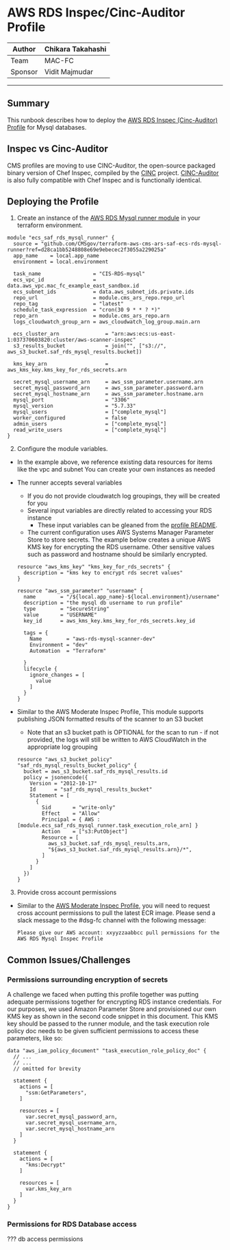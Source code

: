 # AWS RDS Inspec/Cinc-Auditor Profile

| Author | Chikara Takahashi |
|------|---------|
| Team | MAC-FC |
| Sponsor | Vidit Majmudar |
---

## Summary

This runbook describes how to deploy the [AWS RDS Inspec (Cinc-Auditor) Profile](https://github.com/CMSgov/cms-ars-3.1-moderate-aws-rds-oracle-mysql-ee-5.7-cis-overlay) for Mysql databases.

## Inspec vs Cinc-Auditor

CMS profiles are moving to use CINC-Auditor, the open-source packaged binary version of Chef Inspec, compiled by the [CINC](https://cinc.sh) project. [CINC-Auditor](https://cinc.sh/start/auditor/) is also fully compatible with Chef Inspec and is functionally identical.

## Deploying the Profile

1. Create an instance of the [AWS RDS Mysql runner module](https://github.com/cmsgov/terraform-aws-cms-ars-saf-ecs-rds-mysql-runner) in your terraform environment.

```hcl
module "ecs_saf_rds_mysql_runner" {
  source = "github.com/CMSgov/terraform-aws-cms-ars-saf-ecs-rds-mysql-runner?ref=d28ca1bb5248808e69e9ebecec2f3055a229025a"
  app_name    = local.app_name
  environment = local.environment

  task_name                 = "CIS-RDS-mysql"
  ecs_vpc_id                = data.aws_vpc.mac_fc_example_east_sandbox.id
  ecs_subnet_ids            = data.aws_subnet_ids.private.ids
  repo_url                  = module.cms_ars_repo.repo_url
  repo_tag                  = "latest"
  schedule_task_expression  = "cron(30 9 * * ? *)"
  repo_arn                  = module.cms_ars_repo.arn
  logs_cloudwatch_group_arn = aws_cloudwatch_log_group.main.arn

  ecs_cluster_arn               = "arn:aws:ecs:us-east-1:037370603820:cluster/aws-scanner-inspec"
  s3_results_bucket             = join("", ["s3://", aws_s3_bucket.saf_rds_mysql_results.bucket])

  kms_key_arn                   = aws_kms_key.kms_key_for_rds_secrets.arn

  secret_mysql_username_arn     = aws_ssm_parameter.username.arn
  secret_mysql_password_arn     = aws_ssm_parameter.password.arn
  secret_mysql_hostname_arn     = aws_ssm_parameter.hostname.arn
  mysql_port                    = "3306"
  mysql_version                 = "5.7.33"
  mysql_users                   = ["complete_mysql"]
  worker_configured             = false
  admin_users                   = ["complete_mysql"]
  read_write_users              = ["complete_mysql"]
}
```
2. Configure the module variables.
  * In the example above, we reference existing data resources for items like the vpc and subnet You can create your own instances as needed
  * The runner accepts several variables
    * If you do not provide cloudwatch log groupings, they will be created for you
    * Several input variables are directly related to accessing your RDS instance
      * These input variables can be gleaned from the [profile README](https://github.com/CMSgov/cms-ars-3.1-moderate-aws-rds-oracle-mysql-ee-5.7-cis-overlay#tailoring-to-your-environment).
    * The current configuration uses AWS Systems Manager Parameter Store to store secrets. The example below creates a unique AWS KMS key for encrypting the RDS username. Other sensitive values such as password and hostname should be similarly encrypted.

    ```hcl
    resource "aws_kms_key" "kms_key_for_rds_secrets" {
      description = "kms key to encrypt rds secret values"
    }

    resource "aws_ssm_parameter" "username" {
      name        = "/${local.app_name}-${local.environment}/username"
      description = "the mysql db username to run profile"
      type        = "SecureString"
      value       = "USERNAME"
      key_id      = aws_kms_key.kms_key_for_rds_secrets.key_id

      tags = {
        Name        = "aws-rds-mysql-scanner-dev"
        Environment = "dev"
        Automation  = "Terraform"

      }
      lifecycle {
        ignore_changes = [
          value
        ]
      }
    }

    ```
  * Similar to the AWS Moderate Inspec Profile, This module supports publishing JSON formatted results of the scanner to an S3 bucket
    * Note that an s3 bucket path is OPTIONAL for the scan to run - if not provided, the logs will still be written to AWS CloudWatch in the appropriate log grouping

    ```hcl
    resource "aws_s3_bucket_policy" "saf_rds_mysql_results_bucket_policy" {
      bucket = aws_s3_bucket.saf_rds_mysql_results.id
      policy = jsonencode({
        Version = "2012-10-17"
        Id      = "saf_rds_mysql_results_bucket"
        Statement = [
          {
            Sid       = "write-only"
            Effect    = "Allow"
            Principal = { AWS : [module.ecs_saf_rds_mysql_runner.task_execution_role_arn] }
            Action    = ["s3:PutObject"]
            Resource = [
              aws_s3_bucket.saf_rds_mysql_results.arn,
              "${aws_s3_bucket.saf_rds_mysql_results.arn}/*",
            ]
          }
        ]
      })
    }
    ```
3. Provide cross account permissions
* Similar to the [AWS Moderate Inspec Profile](https://confluenceent.cms.gov/display/CMCSMAC/AWS+Moderate+InSpec+Profile), you will need to request cross account permissions to pull the latest ECR image. Please send a slack message to the #dsg-fc channel with the following message:
  ```
  Please give our AWS account: xxyyzzaabbcc pull permissions for the AWS RDS Mysql Inspec Profile
  ```

## Common Issues/Challenges

### Permissions surrounding encryption of secrets

A challenge we faced when putting this profile together was putting adequate permissions together for encrypting RDS instance credentials. For our purposes, we used Amazon Parameter Store and provisioned our own KMS key as shown in the second code snippet in this document. This KMS key should be passed to the runner module, and the task execution role policy doc needs to be given sufficient permissions to access these parameters, like so:
```hcl
data "aws_iam_policy_document" "task_execution_role_policy_doc" {
  // ...
  // ...
  // omitted for brevity

  statement {
    actions = [
      "ssm:GetParameters",
    ]

    resources = [
      var.secret_mysql_password_arn,
      var.secret_mysql_username_arn,
      var.secret_mysql_hostname_arn
    ]
  }

  statement {
    actions = [
      "kms:Decrypt"
    ]

    resources = [
      var.kms_key_arn
    ]
  }
}
```

### Permissions for RDS Database access

??? db access permissions 